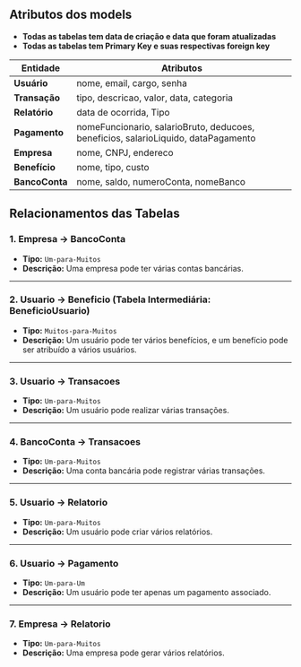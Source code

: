 ## Atributos dos models

- **Todas as tabelas tem data de criação e data que foram atualizadas**
- **Todas as tabelas tem Primary Key e suas respectivas foreign key**

| Entidade        | Atributos                                           |
|-----------------|-----------------------------------------------------|
| **Usuário**     | nome, email, cargo, senha |
| **Transação**   | tipo, descricao, valor, data, categoria |
| **Relatório**   | data de ocorrida, Tipo |
| **Pagamento**   | nomeFuncionario, salarioBruto, deducoes, beneficios, salarioLiquido, dataPagamento |
| **Empresa**     | nome, CNPJ, endereco |
| **Benefício**   | nome, tipo, custo |
| **BancoConta**  | nome, saldo, numeroConta, nomeBanco |


## **Relacionamentos das Tabelas**

### **1. Empresa -> BancoConta**  
- **Tipo:** `Um-para-Muitos`  
- **Descrição:** Uma empresa pode ter várias contas bancárias.  

---

### **2. Usuario -> Beneficio (Tabela Intermediária: BeneficioUsuario)**  
- **Tipo:** `Muitos-para-Muitos`  
- **Descrição:** Um usuário pode ter vários benefícios, e um benefício pode ser atribuído a vários usuários.  

---

### **3. Usuario -> Transacoes**  
- **Tipo:** `Um-para-Muitos`  
- **Descrição:** Um usuário pode realizar várias transações.  

---

### **4. BancoConta -> Transacoes**  
- **Tipo:** `Um-para-Muitos`  
- **Descrição:** Uma conta bancária pode registrar várias transações.  

---

### **5. Usuario -> Relatorio**  
- **Tipo:** `Um-para-Muitos`  
- **Descrição:** Um usuário pode criar vários relatórios.  

---

### **6. Usuario -> Pagamento**  
- **Tipo:** `Um-para-Um`  
- **Descrição:** Um usuário pode ter apenas um pagamento associado.  

---

### **7. Empresa -> Relatorio**  
- **Tipo:** `Um-para-Muitos`  
- **Descrição:** Uma empresa pode gerar vários relatórios.  
